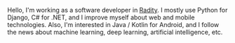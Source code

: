Hello, I'm working as a software developer in [Radity](https://radity.com). I mostly use Python for Django, C# for .NET, and I improve myself about web and mobile technologies. Also, I'm interested in Java / Kotlin for Android, and I follow the news about machine learning, deep learning, artificial intelligence, etc.
